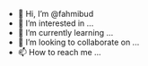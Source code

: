 - 👋 Hi, I’m @fahmibud
- 👀 I’m interested in ...
- 🌱 I’m currently learning ...
- 💞️ I’m looking to collaborate on ...
- 📫 How to reach me ...

<!---
fahmibud/fahmibud is a ✨ special ✨ repository because its `README.md` (this file) appears on your GitHub profile.
You can click the Preview link to take a look at your changes.
--->

